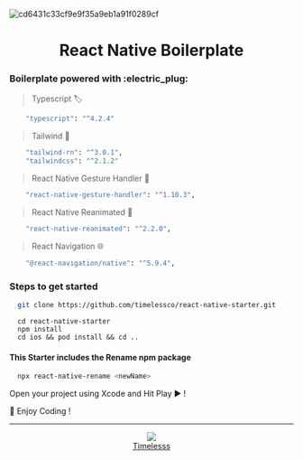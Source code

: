 ![cd6431c33cf9e9f35a9eb1a91f0289cf](https://user-images.githubusercontent.com/35562287/119314882-dcc3d200-bc92-11eb-8383-0a0a4bbce9b3.png)

<div align='center'>
  <h1>React Native Boilerplate</h3>
</div>

<h3>Boilerplate powered with :electric_plug: </h3> 

> Typescript 🏷️

```sh
    "typescript": "^4.2.4"
```

> Tailwind 🎨

```sh
    "tailwind-rn": "^3.0.1",
    "tailwindcss": "^2.1.2"
```

> React Native Gesture Handler 🦾

```sh
    "react-native-gesture-handler": "^1.10.3",
```

> React Native Reanimated 🦾

```sh
    "react-native-reanimated": "^2.2.0",
```

> React Navigation 🌐

```sh
    "@react-navigation/native": "^5.9.4",
```

<h3> Steps to get started </h3>

```sh
  git clone https://github.com/timelessco/react-native-starter.git
```

```
  cd react-native-starter
  npm install
  cd ios && pod install && cd ..
```

<h4> This Starter includes the Rename npm package </h4>

```sh
  npx react-native-rename <newName>
```

Open your project using Xcode and Hit Play ▶️ !

🎉 Enjoy Coding !

---

<div align='center'>
  <img src='https://timeless.co/images/icons/favicon.png'/>
</div>
<div align='center'>
  <a href='https://timeless.co/'>Timelesss</a>
</div>

